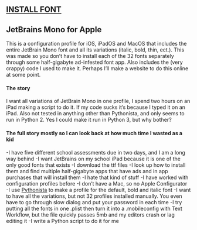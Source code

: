 ## [INSTALL FONT](https://github.com/James-Tuppen/JetBrains-Mono-for-Apple/raw/main/JetBrains%20Mono.mobileconfig)

## JetBrains Mono for Apple
This is a configuration profile for iOS, iPadOS and MacOS that includes the entire JetBrain Mono font and all its variations (italic, bold, thin, ect.). This was made so you don’t have to install each of the 32 fonts separately through some half-gigabyte ad-infested font app. Also includes the (very crappy) code I used to make it. Perhaps I’ll make a website to do this online at some point.

#### The story
I want all variations of JetBrain Mono in one profile, I spend two hours on an iPad making a script to do it. If my code sucks it’s because I typed it on an iPad. Also not tested in anything other than Pythonista, and only seems to run in Python 2. Yes I could make it run in Python 3, but why bother?

#### The full story mostly so I can look back at how much time I wasted as a kid
-I have five different school assessments due in two days, and I am a long way behind
-I want JetBrains on my school iPad because it is one of the only good fonts that exists
-I download the ttf files
-I look up how to install them and find multiple half-gigabyte apps that have ads and in app purchases that will install them
-I hate that kind of stuff
-I have worked with configuration profiles before
-I don’t have a Mac, so no Apple Configurator
-I use [Pythonista](https://apps.apple.com/au/app/pythonista-3/id1085978097) to make a profile for the default, bold and italic font
-I want to have all the variations, but not 32 profiles installed manually. You even have to go through slow dialog and put your password in each time
-I try putting all the fonts in one .plist then turn it into a .mobileconfig with Text Workflow, but the file quickly passes 5mb and my editors crash or lag editing it
-I write a Python script to do it for me
